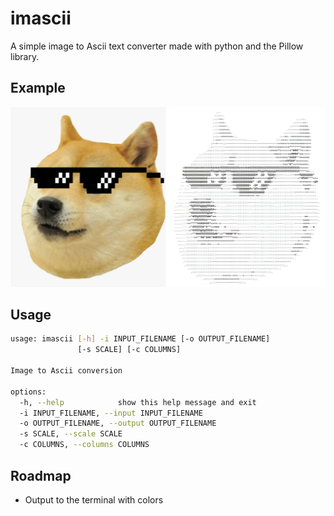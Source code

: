 # imascii

A simple image to Ascii text converter made with python and the Pillow library.

## Example

![example](./assets/example.jpg)

## Usage

```bash
usage: imascii [-h] -i INPUT_FILENAME [-o OUTPUT_FILENAME]
               [-s SCALE] [-c COLUMNS]

Image to Ascii conversion

options:
  -h, --help            show this help message and exit
  -i INPUT_FILENAME, --input INPUT_FILENAME
  -o OUTPUT_FILENAME, --output OUTPUT_FILENAME
  -s SCALE, --scale SCALE
  -c COLUMNS, --columns COLUMNS
```

## Roadmap
- Output to the terminal with colors

